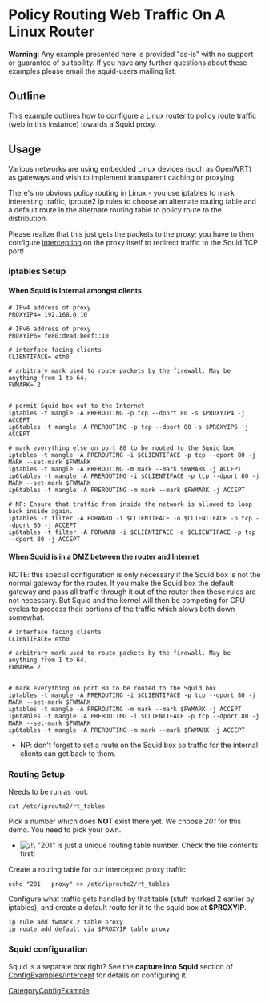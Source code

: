 # Policy Routing Web Traffic On A Linux Router

**Warning**: Any example presented here is provided "as-is" with no
support or guarantee of suitability. If you have any further questions
about these examples please email the squid-users mailing list.

## Outline

This example outlines how to configure a Linux router to policy route
traffic (web in this instance) towards a Squid proxy.

## Usage

Various networks are using embedded Linux devices (such as OpenWRT) as
gateways and wish to implement transparent caching or proxying.

There's no obvious policy routing in Linux - you use iptables to mark
interesting traffic, iproute2 ip rules to choose an alternate routing
table and a default route in the alternate routing table to policy route
to the distribution.

Please realize that this just gets the packets to the proxy; you have to
then configure
[interception](/SquidFaq/InterceptionProxy)
on the proxy itself to redirect traffic to the Squid TCP port\!

### iptables Setup

#### When Squid is Internal amongst clients

    # IPv4 address of proxy
    PROXYIP4= 192.168.0.10
    
    # IPv6 address of proxy
    PROXYIP6= fe80:dead:beef::10
    
    # interface facing clients
    CLIENTIFACE= eth0
    
    # arbitrary mark used to route packets by the firewall. May be anything from 1 to 64.
    FWMARK= 2
    
    
    # permit Squid box out to the Internet
    iptables -t mangle -A PREROUTING -p tcp --dport 80 -s $PROXYIP4 -j ACCEPT
    ip6tables -t mangle -A PREROUTING -p tcp --dport 80 -s $PROXYIP6 -j ACCEPT
    
    # mark everything else on port 80 to be routed to the Squid box
    iptables -t mangle -A PREROUTING -i $CLIENTIFACE -p tcp --dport 80 -j MARK --set-mark $FWMARK
    iptables -t mangle -A PREROUTING -m mark --mark $FWMARK -j ACCEPT
    ip6tables -t mangle -A PREROUTING -i $CLIENTIFACE -p tcp --dport 80 -j MARK --set-mark $FWMARK
    ip6tables -t mangle -A PREROUTING -m mark --mark $FWMARK -j ACCEPT
    
    # NP: Ensure that traffic from inside the network is allowed to loop back inside again.
    iptables -t filter -A FORWARD -i $CLIENTIFACE -o $CLIENTIFACE -p tcp --dport 80 -j ACCEPT
    ip6tables -t filter -A FORWARD -i $CLIENTIFACE -o $CLIENTIFACE -p tcp --dport 80 -j ACCEPT

#### When Squid is in a DMZ between the router and Internet

NOTE: this special configuration is only necessary if the Squid box is
not the normal gateway for the router. If you make the Squid box the
default gateway and pass all traffic through it out of the router then
these rules are not necessary. But Squid and the kernel will then be
competing for CPU cycles to process their portions of the traffic which
slows both down somewhat.

    # interface facing clients
    CLIENTIFACE= eth0
    
    # arbitrary mark used to route packets by the firewall. May be anything from 1 to 64.
    FWMARK= 2
    
    
    # mark everything on port 80 to be routed to the Squid box
    iptables -t mangle -A PREROUTING -i $CLIENTIFACE -p tcp --dport 80 -j MARK --set-mark $FWMARK
    iptables -t mangle -A PREROUTING -m mark --mark $FWMARK -j ACCEPT
    ip6tables -t mangle -A PREROUTING -i $CLIENTIFACE -p tcp --dport 80 -j MARK --set-mark $FWMARK
    ip6tables -t mangle -A PREROUTING -m mark --mark $FWMARK -j ACCEPT

  - NP: don't forget to set a route on the Squid box so traffic for the
    internal clients can get back to them.

### Routing Setup

Needs to be run as root.

    cat /etc/iproute2/rt_tables

Pick a number which does **NOT** exist there yet. We choose *201* for
this demo. You need to pick your own.

  - ![/\!\\](https://wiki.squid-cache.org/wiki/squidtheme/img/alert.png)
    "201" is just a unique routing table number. Check the file contents
    first\!

Create a routing table for our intercepted proxy traffic

    echo "201   proxy" >> /etc/iproute2/rt_tables

Configure what traffic gets handled by that table (stuff marked 2
earlier by iptables), and create a default route for it to the squid box
at **$PROXYIP**.

    ip rule add fwmark 2 table proxy
    ip route add default via $PROXYIP table proxy

### Squid configuration

Squid is a separate box right? See the **capture into Squid** section of
[ConfigExamples/Intercept](/ConfigExamples/Intercept)
for details on configuring it.

[CategoryConfigExample](/CategoryConfigExample)
